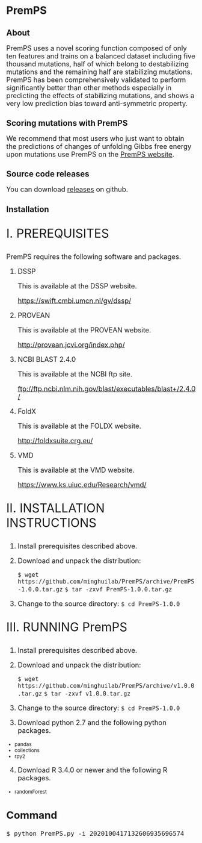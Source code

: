 # PremPS
## About
<font size=4> 
  
PremPS uses a novel scoring function composed of only ten features and trains on a balanced dataset including five thousand mutations, half of which belong to destabilizing mutations and the remaining half are stabilizing mutations. PremPS has been comprehensively validated to perform significantly better than other methods especially in predicting the effects of stabilizing mutations, and shows a very low prediction bias toward anti-symmetric property. 
  
</font>

## Scoring mutations with PremPS
<font size=4> 

We recommend that most users who just want to obtain the predictions of changes of unfolding Gibbs free energy upon mutations use PremPS on the [PremPS website](https://lilab.jysw.suda.edu.cn/research/PremPS/).

</font>

## Source code releases
<font size=4> 
  
You can download [releases](https://github.com/minghuilab/PremPS/releases) on github.

</font>

## Installation
<font size=6>

I. PREREQUISITES

</font> 

<font size=4>
 
PremPS requires the following software and packages.

1. DSSP

   This is available at the DSSP website.

   https://swift.cmbi.umcn.nl/gv/dssp/

2. PROVEAN

   This is available at the PROVEAN website.

   http://provean.jcvi.org/index.php/

3. NCBI BLAST 2.4.0

   This is available at the NCBI ftp site.

   ftp://ftp.ncbi.nlm.nih.gov/blast/executables/blast+/2.4.0/

4. FoldX

   This is available at the FOLDX website.

   http://foldxsuite.crg.eu/

5. VMD

   This is available at the VMD website.

   https://www.ks.uiuc.edu/Research/vmd/

</font>

<font size=6>

II. INSTALLATION INSTRUCTIONS

</font> 

<font size=4>

1. Install prerequisites described above.

2. Download and unpack the distribution:

	`$ wget https://github.com/minghuilab/PremPS/archive/PremPS-1.0.0.tar.gz`
	`$ tar -zxvf PremPS-1.0.0.tar.gz`

3. Change to the source directory:
	`$ cd PremPS-1.0.0`

</font>

<font size=6>

III. RUNNING PremPS

</font> 

<font size=4>

1. Install prerequisites described above.

2. Download and unpack the distribution:

	`$ wget https://github.com/minghuilab/PremPS/archive/v1.0.0.tar.gz`
	`$ tar -zxvf v1.0.0.tar.gz`

3. Change to the source directory:
	`$ cd PremPS-1.0.0`

<font size=4> 
  
3. Download python 2.7 and the following python packages.

</font>

<font size=2.5>

- pandas
- collections
- rpy2

</font>

<font size=4>

4. Download R 3.4.0 or newer and the following R packages.

</font>

<font size=2.5>

- randomForest

</font>

## Command
	$ python PremPS.py -i 2020100417132606935696574
